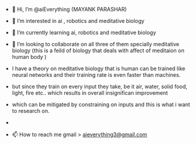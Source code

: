 - 👋 Hi, I’m @aiEverything (MAYANK PARASHAR)
- 👀 I’m interested in ai , robotics and meditative biology
- 🌱 I’m currently learning ai, robotics and meditative biology 
- 💞️ I’m looking to collaborate on all three of them specially meditative biology (this is a feild of biology that deals with affect of meditaion on human body )

- I have a theory on meditative biology that is human can be trained like neural networks and their training rate is even faster than machines.
- but since they train on every input they take, be it air, water, solid food, light, fire etc.. which results in overall insignifican improvement
- which can be mitigated by constraining on inputs and this is what i want to research on.
-  
- 📫 How to reach me  gmail  > aieverything3@gmail.com
 
<!---
aiEverything/aiEverything is a ✨ special ✨ repository because its `README.md` (this file) appears on your GitHub profile.
You can click the Preview link to take a look at your changes.
--->

